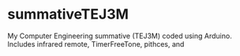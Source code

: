 # summativeTEJ3M
My Computer Engineering summative (TEJ3M) coded using Arduino.
Includes infrared remote, TimerFreeTone, pithces, and 
